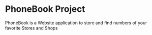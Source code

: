 # PhoneBook Project


PhoneBook is a Website application to store and find numbers of your favorite Stores and Shops
